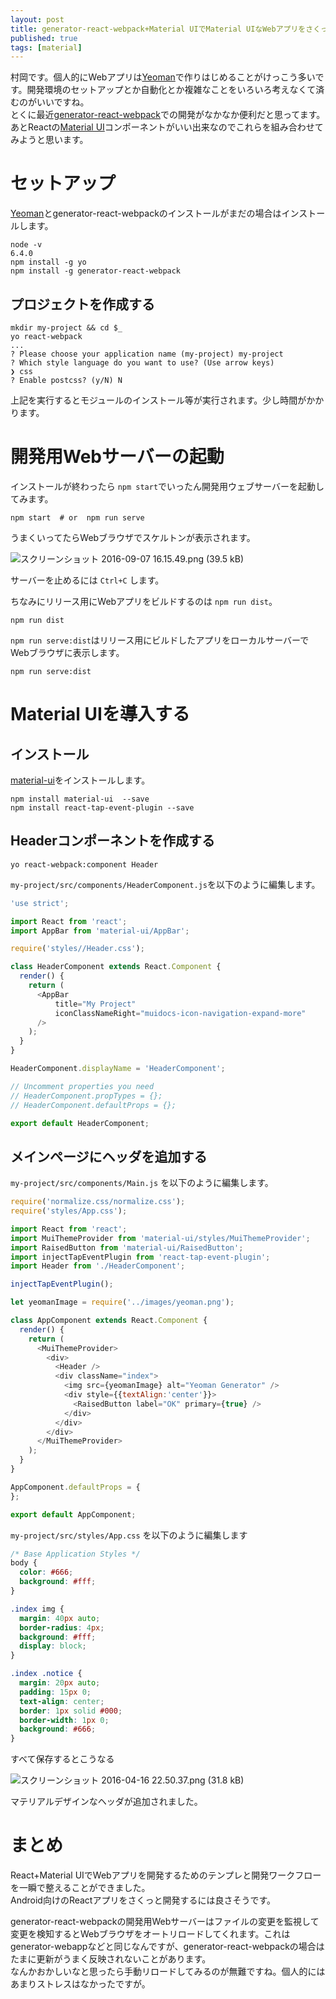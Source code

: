 ```yaml
---
layout: post
title: generator-react-webpack+Material UIでMaterial UIなWebアプリをさくっと開発する
published: true
tags: [material]
---
```


村岡です。個人的にWebアプリは[Yeoman](http://yeoman.io/)で作りはじめることがけっこう多いです。開発環境のセットアップとか自動化とか複雑なことをいろいろ考えなくて済むのがいいですね。  
とくに最近[generator-react-webpack](https://github.com/newtriks/generator-react-webpack)での開発がなかなか便利だと思ってます。あとReactの[Material UI](http://www.material-ui.com/)コンポーネントがいい出来なのでこれらを組み合わせてみようと思います。

# セットアップ

[Yeoman](http://yeoman.io/)とgenerator-react-webpackのインストールがまだの場合はインストールします。

```
node -v
6.4.0
npm install -g yo
npm install -g generator-react-webpack
```

## プロジェクトを作成する

```
mkdir my-project && cd $_
yo react-webpack
...
? Please choose your application name (my-project) my-project
? Which style language do you want to use? (Use arrow keys)
❯ css 
? Enable postcss? (y/N) N
```

上記を実行するとモジュールのインストール等が実行されます。少し時間がかかります。

# 開発用Webサーバーの起動

インストールが終わったら `npm start`でいったん開発用ウェブサーバーを起動してみます。

```
npm start  # or  npm run serve
```

うまくいってたらWebブラウザでスケルトンが表示されます。

![スクリーンショット 2016-09-07 16.15.49.png (39.5 kB)](https://img.esa.io/uploads/production/attachments/3505/2016/09/07/10856/6f8e7d31-58e8-48cf-9a0a-8f7230a22071.png)

サーバーを止めるには `Ctrl+C` します。

ちなみにリリース用にWebアプリをビルドするのは `npm run dist`。

```
npm run dist
```

`npm run serve:dist`はリリース用にビルドしたアプリをローカルサーバーでWebブラウザに表示します。

```
npm run serve:dist
```

# Material UIを導入する

## インストール

[material-ui](https://github.com/callemall/material-ui)をインストールします。

```
npm install material-ui  --save
npm install react-tap-event-plugin --save
```

## Headerコンポーネントを作成する

```
yo react-webpack:component Header
```

`my-project/src/components/HeaderComponent.js`を以下のように編集します。

```javascript
'use strict';

import React from 'react';
import AppBar from 'material-ui/AppBar';

require('styles//Header.css');

class HeaderComponent extends React.Component {
  render() {
    return (
      <AppBar
          title="My Project"
          iconClassNameRight="muidocs-icon-navigation-expand-more"
      />
    );
  }
}

HeaderComponent.displayName = 'HeaderComponent';

// Uncomment properties you need
// HeaderComponent.propTypes = {};
// HeaderComponent.defaultProps = {};

export default HeaderComponent;
```

## メインページにヘッダを追加する

`my-project/src/components/Main.js` を以下のように編集します。

```javascript
require('normalize.css/normalize.css');
require('styles/App.css');

import React from 'react';
import MuiThemeProvider from 'material-ui/styles/MuiThemeProvider';
import RaisedButton from 'material-ui/RaisedButton';
import injectTapEventPlugin from 'react-tap-event-plugin';
import Header from './HeaderComponent';

injectTapEventPlugin();

let yeomanImage = require('../images/yeoman.png');

class AppComponent extends React.Component {
  render() {
    return (
      <MuiThemeProvider>
        <div>
          <Header />
          <div className="index">
            <img src={yeomanImage} alt="Yeoman Generator" />
            <div style={{textAlign:'center'}}>
              <RaisedButton label="OK" primary={true} />
            </div>
          </div>
        </div>
      </MuiThemeProvider>
    );
  }
}

AppComponent.defaultProps = {
};

export default AppComponent;
```

`my-project/src/styles/App.css` を以下のように編集します

```css
/* Base Application Styles */
body {
  color: #666;
  background: #fff;
}

.index img {
  margin: 40px auto;
  border-radius: 4px;
  background: #fff;
  display: block;
}

.index .notice {
  margin: 20px auto;
  padding: 15px 0;
  text-align: center;
  border: 1px solid #000;
  border-width: 1px 0;
  background: #666;
}
```

すべて保存するとこうなる

![スクリーンショット 2016-04-16 22.50.37.png (31.8 kB)](https://img.esa.io/uploads/production/attachments/3505/2016/04/16/10856/5b9efbc4-d69a-4ad5-84a6-51dd9f9b3f6c.png)

マテリアルデザインなヘッダが追加されました。

# まとめ

React+Material UIでWebアプリを開発するためのテンプレと開発ワークフローを一瞬で整えることができました。  
Android向けのReactアプリをさくっと開発するには良さそうです。

generator-react-webpackの開発用Webサーバーはファイルの変更を監視して変更を検知するとWebブラウザをオートリロードしてくれます。これはgenerator-webappなどと同じなんですが、generator-react-webpackの場合はたまに更新がうまく反映されないことがあります。  
なんかおかしいなと思ったら手動リロードしてみるのが無難ですね。個人的にはあまりストレスはなかったですが。
